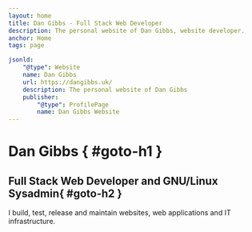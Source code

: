```yaml
---
layout: home
title: Dan Gibbs - Full Stack Web Developer
description: The personal website of Dan Gibbs, website developer.
anchor: Home
tags: page

jsonld:
    "@type": Website
    name: Dan Gibbs
    url: https://dangibbs.uk/
    description: The personal website of Dan Gibbs
    publisher:
        "@type": ProfilePage
        name: Dan Gibbs Website
---
```


# Dan Gibbs { #goto-h1 }

## Full Stack Web Developer and GNU/Linux Sysadmin{ #goto-h2 }

I build, test, release and maintain websites, web applications and IT 
infrastructure.

